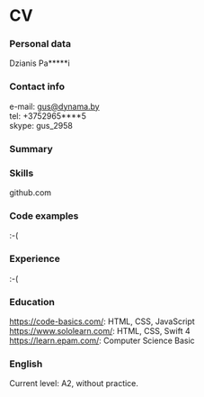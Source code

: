 # CV

### Personal data
Dzianis Pa*****i

### Contact info
e-mail: gus@dynama.by  
tel: +3752965****5  
skype: gus_2958

### Summary
### Skills
github.com

### Code examples
:-(

### Experience
:-(

### Education
https://code-basics.com/: HTML, CSS, JavaScript  
https://www.sololearn.com/: HTML, CSS, Swift 4  
https://learn.epam.com/: Computer Science Basic

### English
Current level: A2, without practice.
